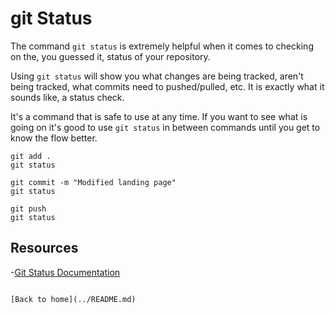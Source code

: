 # git Status 

The command `git status` is extremely helpful when it comes to checking on the, you guessed it, status of your repository. 

Using `git status` will show you what changes are being tracked, aren't being tracked, what commits need to pushed/pulled, etc. It is exactly what it sounds like, a status check.  

It's a command that is safe to use at any time. If you want to see what is going on it's good to use `git status` in between commands until you get to know the flow better. 

```
git add .
git status 

git commit -m "Modified landing page"
git status

git push 
git status 
```

## Resources 

-[Git Status Documentation](https://git-scm.com/docs/git-status)

```

[Back to home](../README.md)
